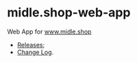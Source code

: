 # midle.shop-web-app
Web App for www.midle.shop

- [Releases](/releases);
- [Change Log](/changelog).
